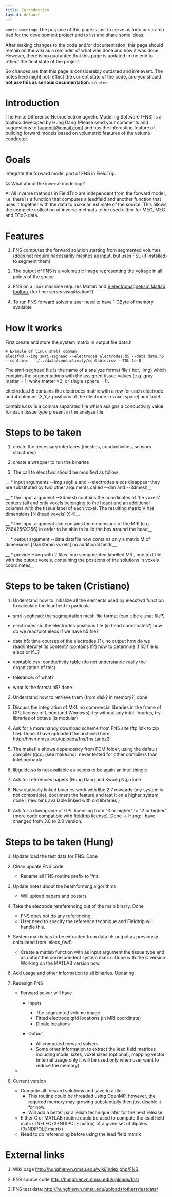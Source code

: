 ```yaml
---
title: Introduction
layout: default
---
```


`<note warning>`
The purpose of this page is just to serve as todo or scratch pad for the development project and to list and share some ideas. 

After making changes to the code and/or documentation, this page should remain on the wiki as a reminder of what was done and how it was done. However, there is no guarantee that this page is updated in the end to reflect the final state of the project

So chances are that this page is considerably outdated and irrelevant. The notes here might not reflect the current state of the code, and you should **not use this as serious documentation**.
`</note>`

# Introduction

The Finite Difference Neuroelectromagnetic Modeling Software (FNS) is a toolbox developed by Hung Dang (Please send your comments and suggestions to hungptit@gmail.com) and has the interesting feature of building forward models based on volumetric features of the volume conductor.

# Goals

Integrate the forward model part of FNS in FieldTrip.

Q: What about the inverse modelling?

A: All inverse methods in FieldTrip are independent from the forward model, i.e. there is a function that computes a leadfield and another function that uses it together with the data to make an estimate of the source. This allows the complete collection of inverse methods to be used either for MEG, MEG and ECoG data.  
# Features

1. FNS computes the forward solution starting from segmented volumes (does not require necessarily meshes as input, but uses FSL (if installed) to segment them)

2. The output of FNS is a volumetric image representing the voltage in all points of the space

3. FNS on a linux machine requires Matlab and [Bielectromagnetism Matlab toolbox](http://eeg.sourceforge.net/) (for time series visualization?)

4. To run FNS forward solver a user need to have 1 GByte of memory available

# How it works

First create and store the system matrix in output file data.h

	
	# Example of linux shell comman
	elecsfwd --img smri-seghead --electrodes electrodes.h5 --data data.h5 --contable  ../../data/conductivity/contable.csv --TOL 1e-8'

The smri-seghead file is the name of a analyze format file (.hdr, .img) which contains the segmentations with the assigned tissue values (e.g. gray matter = 1, white matter =2, or single sphere = 1).

electrodes.h5 contains the electrodes matrix with a row for each electrode and 4 columns (X,Y,Z positions of the electrode in voxel space) and label.

contable.csv is a comma saparated file which assigns a conductivity value for each tissue type present in the analyze file.

# Steps to be taken

1. create the necessary interfaces (meshes, conductivities, sensors structures)

2. create a wrapper to run the binaries

3. The call to elecsfwd should be modified as follow

__  * input arguments --img segfile and --electrodes elecs disappear
they are substituted by two other arguments called --dim and --3dmesh__

__  * the input argument --3dmesh contains the coordinates of the voxels' centers (all and only voxels belonging to the head) and an additional columns with the tissue label of each voxel. The resulting matrix V has dimensions [N (head voxels) X 4]__

__  * the input argument dim contains the dimensions of the MRI (e.g. 256X256X256] in order to be able to build the box around the head__

__  * output argument --data datafile now contains only a matrix M of dimensions [skinXbrain voxels]
no additional fields__

__  * provide Hung with 2 files: one semgmented labelled MRI, one text file with the output voxels, containing the positions of the solutions in voxels coordinates__

# Steps to be taken (Cristiano)

1. Understand how to initialize all the elements used by elecsfwd function to calculate the leadfield
in particula

- smri-seghead: the segmentation mesh file format (can it be a .mat file?)

- electrodes.h5: the electrodes positions file (in head coordinates?)
   how do we read/plot elecs if we have h5 file?
   
- data.h5: time courses of the electrodes (?), no output
   how do we read/interpret its content? (contains lf?)
   how to determine if h5 file is elecs or lf...?
   
- contable.csv: conductivity table (do not understande really the organization of this)

- tolerance: of what?

- what is the format h5? done

2. Understand how to retrieve them (from disk? in memory?) done

3. Discuss the integration of MKL no commercial libraries in the frame of GPL license of Linux (and Windows), try without any intel libraries, try libraries of octave (is modular)

4. Ask for a more handy download scheme from FNS site (ftp link to zip file). Done. I have uploaded 
the archived here http://hhvn.nmsu.edu/uploads/fns/fns.tar.bz2

5. The makefile shows dependency from FDM folder, using the default compiler (gcc)
(see make.inc), never tested for other compilers than Intel probably

6. libguide.so is not available as seems to be again an intel thingie

7. Ask for references papers (Hung Dang and Kwong Ng)
done

8. New statically linked binaries work with libc 2.7 onwards (my system is not compatible), document the feature and test it on a higher system 
done ( new bins available linked with old libraries )

9. Ask for a downgrade of GPL licensing from "3 or higher" to "2 or higher" (more code compatible with fieldtrip license). Done -> Hung: I have changed from 3.0 to 2.0 version.

# Steps to be taken (Hung)

1. Update load the test data for FNS. Done

2. Clean update FNS code

   * Rename all FNS routine prefix to 'fns_'

3. Update notes about the beamforming algorithms

   * Will upload papers and posters 

4. Take the electrode rereferencing out of the main binary. Done

   * FNS does not do any referencing. 
   * User need to specify the reference technique and Fieldtrip will handle this. 
5. System matrix has to be extracted from data.h5 output as previously calculated from 'elecs_fwd'.     

   * Create a matlab function with as input argument the tissue type and as output the correspondent system matrix. Done with the C version. Working on the MATLAB version now. 

6. Add usage and other information to all binaries. Updating. 

7. Redesign FNS
   + Forward solver will have

     * Inputs
       - The segmented volume image
       - Fitted electrode grid locations (in MRI coordinate)
       - Dipole locations

     * Output
       - All computed forward solvers
       - Some other information to extract the lead field matrices including model sizes, voxel sizes (optional), mapping vector (internal usage only it will be used only when user want to reduce the memory).
   + 
8. Current version
   + Compute all forward solutions and save to a file.
       - This routine could be threaded using OpenMP, however, the required memory may growing substantially then just disable it for now.
       - Will add a better parallelism technique later for the next release.
   + Either C or MATLAB routine could be used to compute the lead field matrix (NELECx3*NDIPOLE matrix) of a given set of dipoles (3xNDIPOLE matrix)
   + Need to do referencing before using the lead field matrix   
# External links

1. Wiki page http://hunghienvn.nmsu.edu/wiki/index.php/FNS

2. FNS source code http://hunghienvn.nmsu.edu/uploads/fns/

3. FNS test data: http://hunghienvn.nmsu.edu/uploads/others/testdata/

